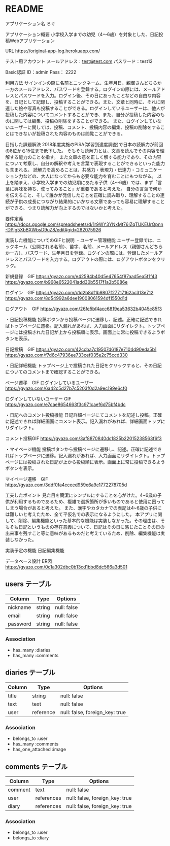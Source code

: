 # README

アプリケーション名
ろぐ


アプリケーション概要 
小学校入学までの幼児（4〜6歳）を対象とした、日記投稿Webアプリケーション


URL 
https://original-app-log.herokuapp.com/


テスト用アカウント 
メールアドレス：test@test.com
パスワード：test12

Basic認証
ID：admin
Pass： 2222


利用方法
サインインの際に名前とニックネーム、生年月日、親御さんどちらか一方のメールアドレス、パスワードを登録する。ログインの際には、メールアドレスとパスワードを入力。ログイン後、その日にあったことなどの自由な内容を、日記として記録し、投稿することができる。また、文章と同時に、それに関連した絵や写真も投稿することができる。ログインしているユーザーは、他人が投稿した内容についてコメントすることができ、また、自分が投稿した内容のものに関しては編集、投稿の削除をすることができる。
また、ログインしていないユーザーに関しては、投稿、コメント、投稿内容の編集、投稿の削除をすることはできないが投稿された内容のものは閲覧ことができる。


目指した課題解決 
2018年度実施のPISA(学習到達度調査)で日本の読解力が前回の8位から15位まで低下した。
そもそも読解力とは、文章を読んでその内容を理解する能力のことを指す。
また文章の意を正しく解する能力であり、その内容について考察し、自分の解釈や考えを言葉で表現することができるといった能力も含まれる。
読解力を高めることは、共感力・表現力・伝達力・コミュニケーション力などの、大人になってからも必要な能力を育むことにもつながる。
以上を踏まえ、小学校入学までの幼児期にあたる子供（4〜6歳）では、まず「言葉に興味を持ち、使ってみること」が重要であると考えた。
自分の言葉で何かを伝えること、そして誰かが発信したことを正確に読み取り、理解することの連続が子供の成長につながり結果的にいかなる文章であっても容易に理解することができる、つまり読解力が向上するのではないかと考えた。


要件定義
https://docs.google.com/spreadsheets/d/1r9WY3YNxMt76IZqTUKEUrQpnn-DPIg5XbBXWbsD9uZ8/edit#gid=282075926

実装した機能についてのGIFと説明
・ユーザー管理機能
ユーザー登録では、ニックネーム（公開される名前）、苗字、名前、メールアドレス（親御さんどちらか一方）、パスワード、生年月日を登録。ログインの際には、登録したメールアドレスとパスワードを入力する。ログアウトの際には、ログアウトボタンをクリック。

新規登録　GIF
https://gyazo.com/e42594b40d5e47654f87aad5ea5f1f43
https://gyazo.com/b968e6522041add30b5517f1a3b5086e

ログイン　GIF
https://gyazo.com/c1d2b8df1b9807f27717162ac313e712
https://gyazo.com/8d54992a6dee19008061594df1550d1d

ログアウト　GIF
https://gyazo.com/26fe5bf4acc6819ea53632b4045c85f3


・日記投稿機能
投稿ボタンから投稿ページに遷移し、記述。正確に記述できればトップページに遷移。記入漏れがあれば、入力画面にリダイレクト。トップページには投稿された日記が上から投稿順に表示。画面上に常に投稿できるようボタンを表示。

日記投稿　GIF
https://gyazo.com/42ccba7c19507d6187e7104d90eda5b1
https://gyazo.com/f7d6c47936ee733cef035e2c75ccd330


・日記詳細機能
トップページ上で投稿された日記をクリックすると、その日記についてのコメントまで確認することができる。

ページ遷移　GIF
ログインしているユーザー
https://gyazo.com/6a42c5d27b7c5203f0d2a9ec199e6cf0


ログインしていないユーザー GIF
https://gyazo.com/e7cae8654663f3c971caef6d75bf4bdc


・日記へのコメント投稿機能
日記詳細ページにてコメントを記述し投稿。正確に記述できれば詳細画面にコメント表示。記入漏れがあれば、詳細画面トップにリダイレクト。

コメント投稿GIF
https://gyazo.com/3af8870840dc1825b22015238563f6f3


・マイページ機能
投稿ボタンから投稿ページに遷移し、記述。正確に記述できればトップページに遷移。記入漏れがあれば、入力画面にリダイレクト。トップページには投稿された日記が上から投稿順に表示。画面上に常に投稿できるようボタンを表示。

マイページ遷移　GIF
https://gyazo.com/3ddf0fa4cceed959e6a9c1772278705d


工夫したポイント
見た目を簡潔にシンプルにすることを心がけた。4~6歳の子供が利用するものであるため、複雑で選択箇所が多いものであると使用に困ってしまう場合があると考えた。
また、漢字やカタカナでの表記は4~6歳の子供には難しいと考えたため、全て平仮名での表示になるようにした。
本アプリに関して、削除、編集機能といった基本的な機能は実装しなかった。その理由は、そもそも日記というものの存在意義について、日記はその日に感じたことその日の出来事を残すこと等に意味があるものだと考えているため、削除、編集機能は実装しなかった。


実装予定の機能 
日記編集機能


データベース設計 
ER図
https://gyazo.com/0c1a302dbc0b13cd1bbd8dc566a3d501 


## users テーブル

| Column         | Type   | Options     |
| -------------- | ------ | ----------- |
| nickname       | string | null: false |
| email          | string | null: false |
| password       | string | null: false |

### Association

- has_many :diaries
- has_many :comments

## diaries テーブル

| Column             | Type       | Options                        |
| ------------------ | ---------- | ------------------------------ |
| title              | string     | null: false                    |
| text               | text       | null: false                    |
| user               | reference  | null: false, foreign_key: true |

### Association

- belongs_to :user
- has_many :comments
- has_one_attached :image

## comments テーブル

| Column  | Type       | Options                        |
| ------- | ---------- | ------------------------------ |
| comment | text       | null: false                    |
| user    | references | null: false, foreign_key: true |
| diary   | references | null: false, foreign_key: true |

### Association

- belongs_to :user
- belongs_to :diary


